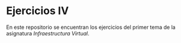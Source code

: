 # Ejercicios IV
En este repositorio se encuentran los ejercicios del primer tema de la asignatura *Infraestructura Virtual*.